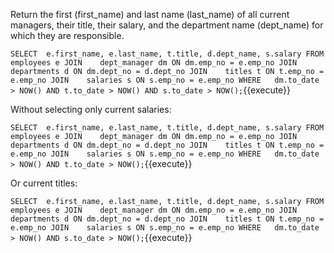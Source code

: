 Return the first (first\_name) and last name (last\_name) of all current managers, their title, their salary, and the department name (dept\_name) for which they are responsible.


``
SELECT	e.first_name, e.last_name, t.title, d.dept_name, s.salary
FROM	employees e
JOIN	dept_manager dm ON dm.emp_no = e.emp_no
JOIN	departments d ON dm.dept_no = d.dept_no
JOIN	titles t ON t.emp_no = e.emp_no
JOIN	salaries s ON s.emp_no = e.emp_no
WHERE   dm.to_date > NOW()
		AND t.to_date > NOW()
		AND s.to_date > NOW();
``{{execute}}



Without selecting only current salaries:


``
SELECT	e.first_name, e.last_name, t.title, d.dept_name, s.salary
FROM	employees e
JOIN	dept_manager dm ON dm.emp_no = e.emp_no
JOIN	departments d ON dm.dept_no = d.dept_no
JOIN	titles t ON t.emp_no = e.emp_no
JOIN	salaries s ON s.emp_no = e.emp_no
WHERE   dm.to_date > NOW()
		AND t.to_date > NOW();
``{{execute}}


Or current titles:


``
SELECT	e.first_name, e.last_name, t.title, d.dept_name, s.salary
FROM	employees e
JOIN	dept_manager dm ON dm.emp_no = e.emp_no
JOIN	departments d ON dm.dept_no = d.dept_no
JOIN	titles t ON t.emp_no = e.emp_no
JOIN	salaries s ON s.emp_no = e.emp_no
WHERE   dm.to_date > NOW()
		AND s.to_date > NOW();
``{{execute}}
